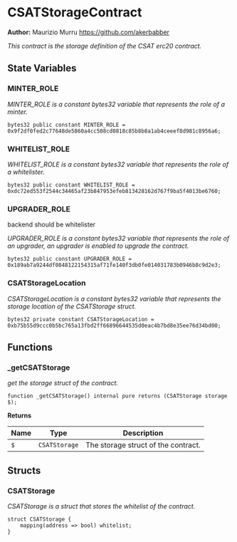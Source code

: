 # CSATStorageContract
**Author:**
Maurizio Murru https://github.com/akerbabber

*This contract is the storage definition of the CSAT erc20 contract.*


## State Variables
### MINTER_ROLE
*MINTER_ROLE is a constant bytes32 variable that represents the role of a minter.*


```solidity
bytes32 public constant MINTER_ROLE = 0x9f2df0fed2c77648de5860a4cc508cd0818c85b8b8a1ab4ceeef8d981c8956a6;
```


### WHITELIST_ROLE
*WHITELIST_ROLE is a constant bytes32 variable that represents the role of a whitelister.*


```solidity
bytes32 public constant WHITELIST_ROLE = 0xdc72ed553f2544c34465af23b847953efeb813428162d767f9ba5f4013be6760;
```


### UPGRADER_ROLE
backend should be whitelister

*UPGRADER_ROLE is a constant bytes32 variable that represents the role of an upgrader,
an upgrader is enabled to upgrade the contract.*


```solidity
bytes32 public constant UPGRADER_ROLE = 0x189ab7a9244df0848122154315af71fe140f3db0fe014031783b0946b8c9d2e3;
```


### CSATStorageLocation
*CSATStorageLocation is a constant bytes32 variable that represents the storage location of the CSATStorage struct.*


```solidity
bytes32 private constant CSATStorageLocation = 0xb75b55d9ccc0b5bc765a13fbd2ff66896644535d0eac4b7bd8e35ee76d34bd00;
```


## Functions
### _getCSATStorage

*get the storage struct of the contract.*


```solidity
function _getCSATStorage() internal pure returns (CSATStorage storage $);
```
**Returns**

|Name|Type|Description|
|----|----|-----------|
|`$`|`CSATStorage`|The storage struct of the contract.|


## Structs
### CSATStorage
*CSATStorage is a struct that stores the whitelist of the contract.*


```solidity
struct CSATStorage {
    mapping(address => bool) whitelist;
}
```

